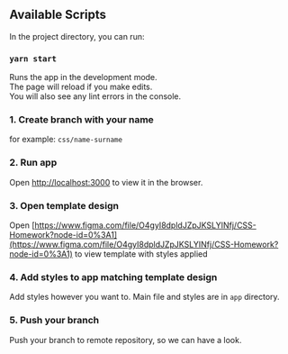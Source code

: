 ## Available Scripts

In the project directory, you can run:
### `yarn start`
Runs the app in the development mode.\
The page will reload if you make edits.\
You will also see any lint errors in the console.

### 1. Create branch with your name
for example: `css/name-surname`

### 2. Run app

Open [http://localhost:3000](http://localhost:3000) to view it in the browser.

### 3. Open template design

Open [https://www.figma.com/file/O4gyI8dpldJZpJKSLYINfj/CSS-Homework?node-id=0%3A1](https://www.figma.com/file/O4gyI8dpldJZpJKSLYINfj/CSS-Homework?node-id=0%3A1) to view template with styles applied

### 4. Add styles to app matching template design
Add styles however you want to. Main file and styles are in `app` directory.

### 5. Push your branch
Push your branch to remote repository, so we can have a look.

